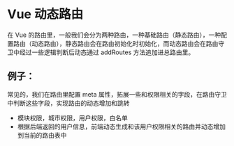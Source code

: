 # Vue 动态路由

<article-info/>

在 Vue 的路由里，一般我们会分为两种路由，一种基础路由（静态路由），一种配置路由（动态路由），静态路由会在路由初始化时初始化，而动态路由会在路由守卫中经过一些逻辑判断后动态通过 addRoutes 方法追加进总路由里。

## 例子：

常见的，我们在路由里配置 meta 属性，拓展一些和权限相关的字段，在路由守卫中判断这些字段，实现路由的动态增加和跳转

- 模块权限，城市权限，用户权限，白名单
- 根据后端返回的用户信息，前端动态生成和该用户权限相关的路由并动态增加到当前的路由表中
